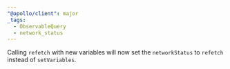 ```yaml
---
"@apollo/client": major
_tags:
  - ObservableQuery
  - network_status
---
```


Calling `refetch` with new variables will now set the `networkStatus` to `refetch` instead of `setVariables`.
